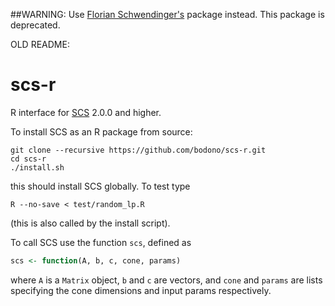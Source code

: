 ##WARNING: Use [Florian Schwendinger's](https://github.com/FlorianSchwendinger/scs) package instead. This package is deprecated.


OLD README:

# scs-r
R interface for [SCS](https://github.com/cvxgrp/scs) 2.0.0 and higher.

To install SCS as an R package from source:
```shell
git clone --recursive https://github.com/bodono/scs-r.git
cd scs-r
./install.sh
```
this should install SCS globally. To test type
```shell
R --no-save < test/random_lp.R
```
(this is also called by the install script).

To call SCS use the function `scs`, defined as
```R
scs <- function(A, b, c, cone, params)
```
where `A` is a `Matrix` object, `b` and `c` are vectors, and `cone` and `params`
are lists specifying the cone dimensions and input params respectively.

